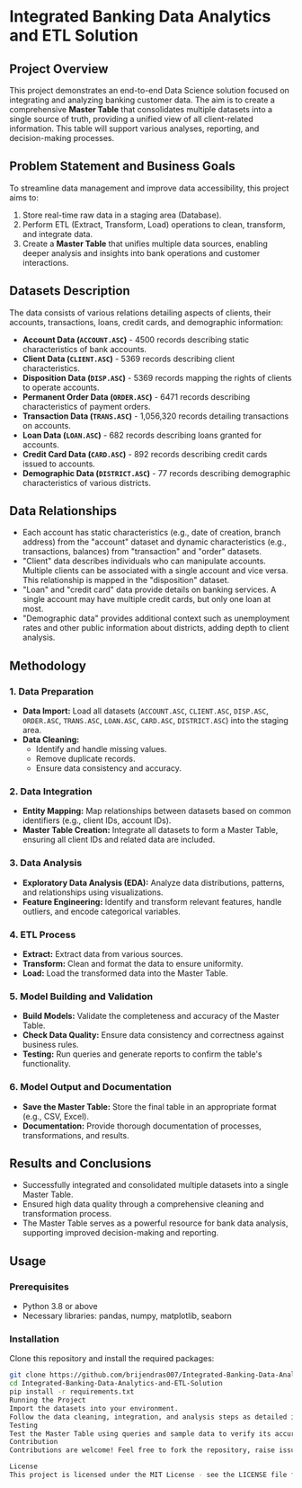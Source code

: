 # Integrated Banking Data Analytics and ETL Solution

## Project Overview

This project demonstrates an end-to-end Data Science solution focused on integrating and analyzing banking customer data. The aim is to create a comprehensive **Master Table** that consolidates multiple datasets into a single source of truth, providing a unified view of all client-related information. This table will support various analyses, reporting, and decision-making processes.

## Problem Statement and Business Goals

To streamline data management and improve data accessibility, this project aims to:
1. Store real-time raw data in a staging area (Database).
2. Perform ETL (Extract, Transform, Load) operations to clean, transform, and integrate data.
3. Create a **Master Table** that unifies multiple data sources, enabling deeper analysis and insights into bank operations and customer interactions.

## Datasets Description

The data consists of various relations detailing aspects of clients, their accounts, transactions, loans, credit cards, and demographic information:

- **Account Data (`ACCOUNT.ASC`)** - 4500 records describing static characteristics of bank accounts.
- **Client Data (`CLIENT.ASC`)** - 5369 records describing client characteristics.
- **Disposition Data (`DISP.ASC`)** - 5369 records mapping the rights of clients to operate accounts.
- **Permanent Order Data (`ORDER.ASC`)** - 6471 records describing characteristics of payment orders.
- **Transaction Data (`TRANS.ASC`)** - 1,056,320 records detailing transactions on accounts.
- **Loan Data (`LOAN.ASC`)** - 682 records describing loans granted for accounts.
- **Credit Card Data (`CARD.ASC`)** - 892 records describing credit cards issued to accounts.
- **Demographic Data (`DISTRICT.ASC`)** - 77 records describing demographic characteristics of various districts.

## Data Relationships

- Each account has static characteristics (e.g., date of creation, branch address) from the "account" dataset and dynamic characteristics (e.g., transactions, balances) from "transaction" and "order" datasets.
- "Client" data describes individuals who can manipulate accounts. Multiple clients can be associated with a single account and vice versa. This relationship is mapped in the "disposition" dataset.
- "Loan" and "credit card" data provide details on banking services. A single account may have multiple credit cards, but only one loan at most.
- "Demographic data" provides additional context such as unemployment rates and other public information about districts, adding depth to client analysis.

## Methodology

### 1. Data Preparation

- **Data Import:** Load all datasets (`ACCOUNT.ASC`, `CLIENT.ASC`, `DISP.ASC`, `ORDER.ASC`, `TRANS.ASC`, `LOAN.ASC`, `CARD.ASC`, `DISTRICT.ASC`) into the staging area.
- **Data Cleaning:** 
  - Identify and handle missing values.
  - Remove duplicate records.
  - Ensure data consistency and accuracy.

### 2. Data Integration

- **Entity Mapping:** Map relationships between datasets based on common identifiers (e.g., client IDs, account IDs).
- **Master Table Creation:** Integrate all datasets to form a Master Table, ensuring all client IDs and related data are included.

### 3. Data Analysis

- **Exploratory Data Analysis (EDA):** Analyze data distributions, patterns, and relationships using visualizations.
- **Feature Engineering:** Identify and transform relevant features, handle outliers, and encode categorical variables.

### 4. ETL Process

- **Extract:** Extract data from various sources.
- **Transform:** Clean and format the data to ensure uniformity.
- **Load:** Load the transformed data into the Master Table.

### 5. Model Building and Validation

- **Build Models:** Validate the completeness and accuracy of the Master Table.
- **Check Data Quality:** Ensure data consistency and correctness against business rules.
- **Testing:** Run queries and generate reports to confirm the table's functionality.

### 6. Model Output and Documentation

- **Save the Master Table:** Store the final table in an appropriate format (e.g., CSV, Excel).
- **Documentation:** Provide thorough documentation of processes, transformations, and results.

## Results and Conclusions

- Successfully integrated and consolidated multiple datasets into a single Master Table.
- Ensured high data quality through a comprehensive cleaning and transformation process.
- The Master Table serves as a powerful resource for bank data analysis, supporting improved decision-making and reporting.

## Usage

### Prerequisites

- Python 3.8 or above
- Necessary libraries: pandas, numpy, matplotlib, seaborn

### Installation

Clone this repository and install the required packages:

```bash
git clone https://github.com/brijendras007/Integrated-Banking-Data-Analytics-and-ETL-Solution.git
cd Integrated-Banking-Data-Analytics-and-ETL-Solution
pip install -r requirements.txt
Running the Project
Import the datasets into your environment.
Follow the data cleaning, integration, and analysis steps as detailed in the Jupyter notebooks provided.
Testing
Test the Master Table using queries and sample data to verify its accuracy and completeness.
Contribution
Contributions are welcome! Feel free to fork the repository, raise issues, or submit pull requests to enhance the project.

License
This project is licensed under the MIT License - see the LICENSE file for details.
